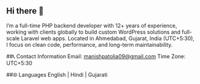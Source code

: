 ## Hi there 👋

<!--
**manishpatolia/manishpatolia** is a ✨ _special_ ✨ repository because its `README.md` (this file) appears on your GitHub profile.

Here are some ideas to get you started:

- 🔭 I’m currently working on ...
- 🌱 I’m currently learning ...
- 👯 I’m looking to collaborate on ...
- 🤔 I’m looking for help with ...
- 💬 Ask me about ...
- 📫 How to reach me: ...
- 😄 Pronouns: ...
- ⚡ Fun fact: ...
-->

I’m a full-time PHP backend developer with 12+ years of experience, working with clients globally to build custom WordPress solutions and full-scale Laravel web apps. Located in Ahmedabad, Gujarat, India (UTC+5:30), I focus on clean code, performance, and long-term maintainability. 


##📞 Contact Information
Email: manishpatolia09@gmail.com
Time Zone: UTC+5:30

##🌐 Languages
English | Hindi | Gujarati
